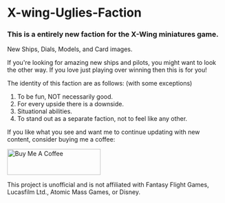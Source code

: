 # X-wing-Uglies-Faction
### This is a entirely new faction for the X-Wing miniatures game. 
New Ships, Dials, Models, and Card images.

If you're looking for amazing new ships and pilots, you might want to look the other way.  If you love just playing over winning then this is for you!

The identity of this faction are as follows: (with some exceptions)
1. To be fun, NOT necessarily good.
2. For every upside there is a downside.
3. Situational abilities.
4. To stand out as a separate faction, not to feel like any other.

If you like what you see and want me to continue updating with new content, consider buying me a coffee:

<a href="https://www.buymeacoffee.com/anastopholies" target="_blank"><img src="https://cdn.buymeacoffee.com/buttons/v2/default-blue.png" alt="Buy Me A Coffee" style="height: 60px !important;width: 217px !important;" ></a>

This project is unofficial and is not affiliated with Fantasy Flight Games, Lucasfilm Ltd., Atomic Mass Games, or Disney.
